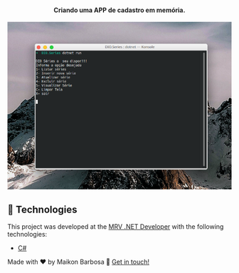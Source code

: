 <h4 align="center">
  Criando uma APP de cadastro em memória.
</h4>
<p align="center">
  <img alt="GitHub top GIF" src="./assets/Inicio.png" />




## :rocket: Technologies

This project was developed at the [MRV .NET Developer](https://web.digitalinnovation.one/) with the following technologies:

-  [C#](https://docs.microsoft.com/pt-br/dotnet/csharp/tour-of-csharp/)




Made with ♥ by Maikon Barbosa :wave: [Get in touch!](https://www.linkedin.com/in/maikon-barbosa-946278150/)

[Dotnet]: https://dotnet.microsoft.com/
[C#]: https://docs.microsoft.com/pt-br/dotnet/csharp/tour-of-csharp/
[vc]: https://code.visualstudio.com/


